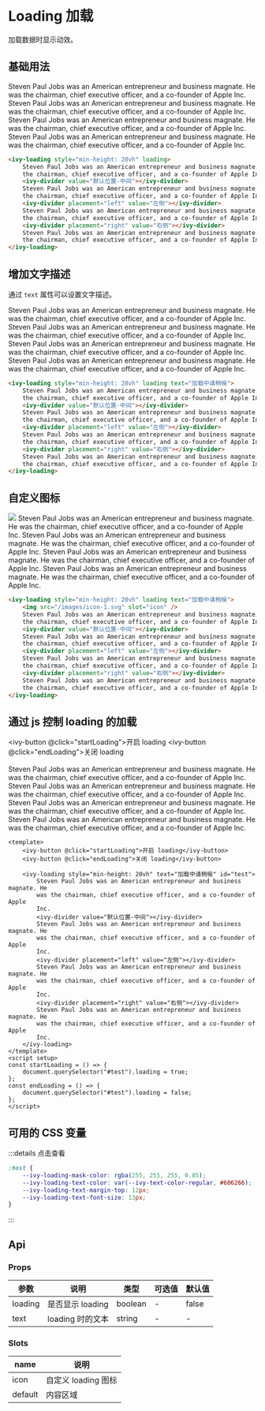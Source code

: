 # Loading 加载

加载数据时显示动效。

## 基础用法

<ivy-loading style="min-height: 20vh" loading>
    Steven Paul Jobs was an American entrepreneur and business magnate. He was the chairman, chief executive officer, and a co-founder of Apple
Inc.
<ivy-divider value="默认位置-中间"></ivy-divider>
Steven Paul Jobs was an American entrepreneur and business magnate. He was the chairman, chief executive officer, and a co-founder of Apple
Inc.
<ivy-divider placement="left" value="左侧"></ivy-divider>
Steven Paul Jobs was an American entrepreneur and business magnate. He was the chairman, chief executive officer, and a co-founder of Apple
Inc.
<ivy-divider placement="right" value="右侧"></ivy-divider>
Steven Paul Jobs was an American entrepreneur and business magnate. He was the chairman, chief executive officer, and a co-founder of Apple
Inc.
</ivy-loading>

```html
<ivy-loading style="min-height: 20vh" loading>
    Steven Paul Jobs was an American entrepreneur and business magnate. He was
    the chairman, chief executive officer, and a co-founder of Apple Inc.
    <ivy-divider value="默认位置-中间"></ivy-divider>
    Steven Paul Jobs was an American entrepreneur and business magnate. He was
    the chairman, chief executive officer, and a co-founder of Apple Inc.
    <ivy-divider placement="left" value="左侧"></ivy-divider>
    Steven Paul Jobs was an American entrepreneur and business magnate. He was
    the chairman, chief executive officer, and a co-founder of Apple Inc.
    <ivy-divider placement="right" value="右侧"></ivy-divider>
    Steven Paul Jobs was an American entrepreneur and business magnate. He was
    the chairman, chief executive officer, and a co-founder of Apple Inc.
</ivy-loading>
```

## 增加文字描述

通过 `text` 属性可以设置文字描述。

<ivy-loading style="min-height: 20vh" loading text="加载中请稍候">
    Steven Paul Jobs was an American entrepreneur and business magnate. He was the chairman, chief executive officer, and a co-founder of Apple
Inc.
<ivy-divider value="默认位置-中间"></ivy-divider>
Steven Paul Jobs was an American entrepreneur and business magnate. He was the chairman, chief executive officer, and a co-founder of Apple
Inc.
<ivy-divider placement="left" value="左侧"></ivy-divider>
Steven Paul Jobs was an American entrepreneur and business magnate. He was the chairman, chief executive officer, and a co-founder of Apple
Inc.
<ivy-divider placement="right" value="右侧"></ivy-divider>
Steven Paul Jobs was an American entrepreneur and business magnate. He was the chairman, chief executive officer, and a co-founder of Apple
Inc.
</ivy-loading>

```html
<ivy-loading style="min-height: 20vh" loading text="加载中请稍候">
    Steven Paul Jobs was an American entrepreneur and business magnate. He was
    the chairman, chief executive officer, and a co-founder of Apple Inc.
    <ivy-divider value="默认位置-中间"></ivy-divider>
    Steven Paul Jobs was an American entrepreneur and business magnate. He was
    the chairman, chief executive officer, and a co-founder of Apple Inc.
    <ivy-divider placement="left" value="左侧"></ivy-divider>
    Steven Paul Jobs was an American entrepreneur and business magnate. He was
    the chairman, chief executive officer, and a co-founder of Apple Inc.
    <ivy-divider placement="right" value="右侧"></ivy-divider>
    Steven Paul Jobs was an American entrepreneur and business magnate. He was
    the chairman, chief executive officer, and a co-founder of Apple Inc.
</ivy-loading>
```

## 自定义图标

<ivy-loading style="min-height: 20vh" loading text="加载中请稍候">
    <img src="/images/icon-1.svg" slot="icon" />
    Steven Paul Jobs was an American entrepreneur and business magnate. He was the chairman, chief executive officer, and a co-founder of Apple
Inc.
<ivy-divider value="默认位置-中间"></ivy-divider>
Steven Paul Jobs was an American entrepreneur and business magnate. He was the chairman, chief executive officer, and a co-founder of Apple
Inc.
<ivy-divider placement="left" value="左侧"></ivy-divider>
Steven Paul Jobs was an American entrepreneur and business magnate. He was the chairman, chief executive officer, and a co-founder of Apple
Inc.
<ivy-divider placement="right" value="右侧"></ivy-divider>
Steven Paul Jobs was an American entrepreneur and business magnate. He was the chairman, chief executive officer, and a co-founder of Apple
Inc.
</ivy-loading>

```html
<ivy-loading style="min-height: 20vh" loading text="加载中请稍候">
    <img src="/images/icon-1.svg" slot="icon" />
    Steven Paul Jobs was an American entrepreneur and business magnate. He was
    the chairman, chief executive officer, and a co-founder of Apple Inc.
    <ivy-divider value="默认位置-中间"></ivy-divider>
    Steven Paul Jobs was an American entrepreneur and business magnate. He was
    the chairman, chief executive officer, and a co-founder of Apple Inc.
    <ivy-divider placement="left" value="左侧"></ivy-divider>
    Steven Paul Jobs was an American entrepreneur and business magnate. He was
    the chairman, chief executive officer, and a co-founder of Apple Inc.
    <ivy-divider placement="right" value="右侧"></ivy-divider>
    Steven Paul Jobs was an American entrepreneur and business magnate. He was
    the chairman, chief executive officer, and a co-founder of Apple Inc.
</ivy-loading>
```

## 通过 js 控制 loading 的加载

<ivy-button @click="startLoading">开启 loading</ivy-button>
<ivy-button @click="endLoading">关闭 loading</ivy-button>
<br>
<br>
<ivy-loading style="min-height: 20vh" text="加载中请稍候" id="test">
Steven Paul Jobs was an American entrepreneur and business magnate. He was the chairman, chief executive officer, and a co-founder of Apple
Inc.
<ivy-divider value="默认位置-中间"></ivy-divider>
Steven Paul Jobs was an American entrepreneur and business magnate. He was the chairman, chief executive officer, and a co-founder of Apple
Inc.
<ivy-divider placement="left" value="左侧"></ivy-divider>
Steven Paul Jobs was an American entrepreneur and business magnate. He was the chairman, chief executive officer, and a co-founder of Apple
Inc.
<ivy-divider placement="right" value="右侧"></ivy-divider>
Steven Paul Jobs was an American entrepreneur and business magnate. He was the chairman, chief executive officer, and a co-founder of Apple
Inc.
</ivy-loading>

```vue
<template>
    <ivy-button @click="startLoading">开启 loading</ivy-button>
    <ivy-button @click="endLoading">关闭 loading</ivy-button>

    <ivy-loading style="min-height: 20vh" text="加载中请稍候" id="test">
        Steven Paul Jobs was an American entrepreneur and business magnate. He
        was the chairman, chief executive officer, and a co-founder of Apple
        Inc.
        <ivy-divider value="默认位置-中间"></ivy-divider>
        Steven Paul Jobs was an American entrepreneur and business magnate. He
        was the chairman, chief executive officer, and a co-founder of Apple
        Inc.
        <ivy-divider placement="left" value="左侧"></ivy-divider>
        Steven Paul Jobs was an American entrepreneur and business magnate. He
        was the chairman, chief executive officer, and a co-founder of Apple
        Inc.
        <ivy-divider placement="right" value="右侧"></ivy-divider>
        Steven Paul Jobs was an American entrepreneur and business magnate. He
        was the chairman, chief executive officer, and a co-founder of Apple
        Inc.
    </ivy-loading>
</template>
<script setup>
const startLoading = () => {
    document.querySelector("#test").loading = true;
};
const endLoading = () => {
    document.querySelector("#test").loading = false;
};
</script>
```

## 可用的 CSS 变量

:::details 点击查看

```css
:host {
    --ivy-loading-mask-color: rgba(255, 255, 255, 0.85);
    --ivy-loading-text-color: var(--ivy-text-color-regular, #606266);
    --ivy-loading-text-margin-top: 12px;
    --ivy-loading-text-font-size: 13px;
}
```

:::

<!-- 增加注释，否则页面显示不完整 -->

## Api

### Props

| 参数    | 说明             | 类型    | 可选值 | 默认值 |
| ------- | ---------------- | ------- | ------ | ------ |
| loading | 是否显示 loading | boolean | -      | false  |
| text    | loading 时的文本 | string  | -      | -      |

### Slots

| name    | 说明                |
| ------- | ------------------- |
| icon    | 自定义 loading 图标 |
| default | 内容区域            |

<script setup>
const startLoading = () => {
    document.querySelector('#test').loading = true
}
const endLoading = () => {
    document.querySelector('#test').loading = false
}
</script>
